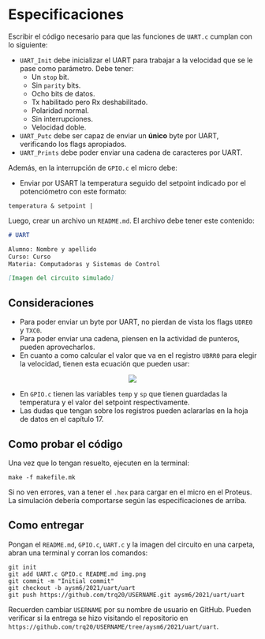 # Especificaciones

Escribir el código necesario para que las funciones de `UART.c` cumplan con lo siguiente:
- `UART_Init` debe inicializar el UART para trabajar a la velocidad que se le pase como parámetro. Debe tener:
  - Un `stop` bit.
  - Sin `parity` bits.
  - Ocho bits de datos.
  - Tx habilitado pero Rx deshabilitado.
  - Polaridad normal.
  - Sin interrupciones.
  - Velocidad doble.
- `UART_Putc` debe ser capaz de enviar un **único** byte por UART, verificando los flags apropiados. 
- `UART_Prints` debe poder enviar una cadena de caracteres por UART.

Además, en la interrupción de `GPIO.c` el micro debe:
- Enviar por USART la temperatura seguido del setpoint indicado por el potenciómetro con este formato:

```
temperatura & setpoint |
```

Luego, crear un archivo un `README.md`. El archivo debe tener este contenido:

```markdown
# UART

Alumno: Nombre y apellido
Curso: Curso
Materia: Computadoras y Sistemas de Control

[Imagen del circuito simulado]
```

## Consideraciones

- Para poder enviar un byte por UART, no pierdan de vista los flags `UDRE0` y `TXC0`.
- Para poder enviar una cadena, piensen en la actividad de punteros, pueden aprovecharlos.
- En cuanto a como calcular el valor que va en el registro `UBRR0` para elegir la velocidad, tienen esta ecuación que pueden usar:

<div align="center">
  <img src="https://render.githubusercontent.com/render/math?math=BAUD=\frac{f_{osc}}{8(UBRR0+1)}">
</div>

- En `GPIO.c` tienen las variables `temp` y `sp` que tienen guardadas la temperatura y el valor del setpoint respectivamente.
- Las dudas que tengan sobre los registros pueden aclararlas en la hoja de datos en el capítulo 17. 

## Como probar el código

Una vez que lo tengan resuelto, ejecuten en la terminal:

```
make -f makefile.mk
```

Si no ven errores, van a tener el `.hex` para cargar en el micro en el Proteus. La simulación debería comportarse según las especificaciones de arriba.

## Como entregar

Pongan el `README.md`, `GPIO.c`, `UART.c` y la imagen del circuito en una carpeta, abran una terminal y corran los comandos:

```
git init
git add UART.c GPIO.c README.md img.png
git commit -m "Initial commit"
git checkout -b aysm6/2021/uart/uart
git push https://github.com/trq20/USERNAME.git aysm6/2021/uart/uart
```

Recuerden cambiar `USERNAME` por su nombre de usuario en GitHub. Pueden verificar si la entrega se hizo visitando el repositorio en `https://github.com/trq20/USERNAME/tree/aysm6/2021/uart/uart`.
